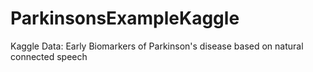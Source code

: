 # ParkinsonsExampleKaggle
Kaggle Data: Early Biomarkers of Parkinson's disease based on natural connected speech
